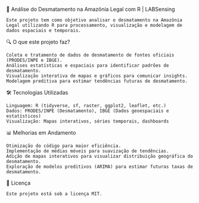 🌿 Análise do Desmatamento na Amazônia Legal com R | LABSensing

    Este projeto tem como objetivo analisar o desmatamento na Amazônia Legal utilizando R para processamento, visualização e modelagem de dados espaciais e temporais.

🔍 O que este projeto faz?

    Coleta e tratamento de dados de desmatamento de fontes oficiais (PRODES/INPE e IBGE).
    Análises estatísticas e espaciais para identificar padrões de desmatamento.
    Visualização interativa de mapas e gráficos para comunicar insights.
    Modelagem preditiva para estimar tendências futuras de desmatamento.

🛠️ Tecnologias Utilizadas

    Linguagem: R (tidyverse, sf, raster, ggplot2, leaflet, etc.)
    Dados: PRODES/INPE (Desmatamento), IBGE (Dados geoespaciais e estatísticos)
    Visualização: Mapas interativos, séries temporais, dashboards

📊 Melhorias em Andamento

    Otimização do código para maior eficiência.
    Implementação de médias móveis para suavização de tendências.
    Adição de mapas interativos para visualizar distribuição geográfica do desmatamento.
    Exploração de modelos preditivos (ARIMA) para estimar futuras taxas de desmatamento.

🐝 Licença

    Este projeto está sob a licença MIT.
